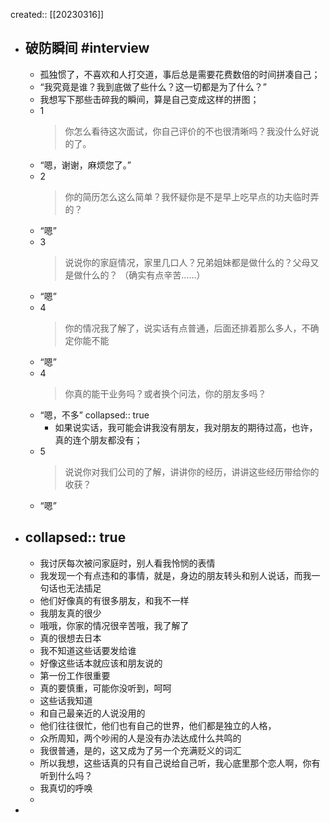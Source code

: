created:: [[20230316]]
- ## 破防瞬间 #interview
  - 孤独惯了，不喜欢和人打交道，事后总是需要花费数倍的时间拼凑自己；
  - “我究竟是谁？我到底做了些什么？这一切都是为了什么？”
  - 我想写下那些击碎我的瞬间，算是自己变成这样的拼图；
  - 1
    > 你怎么看待这次面试，你自己评价的不也很清晰吗？我没什么好说的了。
  - “嗯，谢谢，麻烦您了。”
  - 2
    > 你的简历怎么这么简单？我怀疑你是不是早上吃早点的功夫临时弄的？
  - “嗯”
  - 3
    > 说说你的家庭情况，家里几口人？兄弟姐妹都是做什么的？父母又是做什么的？
    （确实有点辛苦……）
  - “嗯”
  - 4
    > 你的情况我了解了，说实话有点普通，后面还排着那么多人，不确定你能不能
  - “嗯”
  - 4
    > 你真的能干业务吗？或者换个问法，你的朋友多吗？
  - “嗯，不多”
    collapsed:: true
    - 如果说实话，我可能会讲我没有朋友，我对朋友的期待过高，也许，真的连个朋友都没有；
  - 5
    > 说说你对我们公司的了解，讲讲你的经历，讲讲这些经历带给你的收获？
  - “嗯”
- collapsed:: true
  ---
  - 我讨厌每次被问家庭时，别人看我怜悯的表情
  - 我发现一个有点违和的事情，就是，身边的朋友转头和别人说话，而我一句话也无法插足
  - 他们好像真的有很多朋友，和我不一样
  - 我朋友真的很少
  - 哦哦，你家的情况很辛苦哦，我了解了
  - 真的很想去日本
  - 我不知道这些话要发给谁
  - 好像这些话本就应该和朋友说的
  - 第一份工作很重要
  - 真的要慎重，可能你没听到，呵呵
  - 这些话我知道
  - 和自己最亲近的人说没用的
  - 他们往往很忙，他们也有自己的世界，他们都是独立的人格，
  - 众所周知，两个吵闹的人是没有办法达成什么共鸣的
  - 我很普通，是的，这又成为了另一个充满贬义的词汇
  - 所以我想，这些话真的只有自己说给自己听，我心底里那个恋人啊，你有听到什么吗？
  - 我真切的呼唤
  -
-